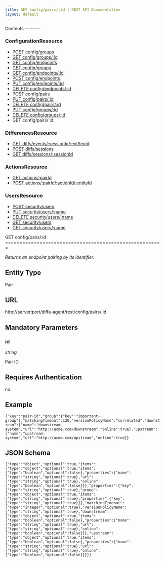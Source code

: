 ```yaml
---
title: GET config/pairs/:id | REST API Documentation
layout: default
---
```


<div id="menu" markdown="1">
Contents
--------

### ConfigurationResource

* [POST config/groups](/doc/rest/config/post/groups)
* [GET config/groups/:id](/doc/rest/config/get/groups/p_id)
* [GET config/endpoints](/doc/rest/config/get/endpoints)
* [GET config/groups](/doc/rest/config/get/groups)
* [GET config/endpoints/:id](/doc/rest/config/get/endpoints/p_id)
* [POST config/endpoints](/doc/rest/config/post/endpoints)
* [PUT config/endpoints/:id](/doc/rest/config/put/endpoints/p_id)
* [DELETE config/endpoints/:id](/doc/rest/config/delete/endpoints/p_id)
* [POST config/pairs](/doc/rest/config/post/pairs)
* [PUT config/pairs/:id](/doc/rest/config/put/pairs/p_id)
* [DELETE config/pairs/:id](/doc/rest/config/delete/pairs/p_id)
* [PUT config/groups/:id](/doc/rest/config/put/groups/p_id)
* [DELETE config/groups/:id](/doc/rest/config/delete/groups/p_id)
* GET config/pairs/:id

### DifferencesResource

* [GET diffs/events/:sessionId/:evtSeqId](/doc/rest/diffs/get/events/p_sessionId/p_evtSeqId)
* [POST diffs/sessions](/doc/rest/diffs/post/sessions)
* [GET diffs/sessions/:sessionId](/doc/rest/diffs/get/sessions/p_sessionId)

### ActionsResource

* [GET actions/:pairId](/doc/rest/actions/get/p_pairId)
* [POST actions/:pairId/:actionId/:entityId](/doc/rest/actions/post/p_pairId/p_actionId/p_entityId)

### UsersResource

* [POST security/users](/doc/rest/security/post/users)
* [PUT security/users/:name](/doc/rest/security/put/users/p_name)
* [DELETE security/users/:name](/doc/rest/security/delete/users/p_name)
* [GET security/users](/doc/rest/security/get/users)
* [GET security/users/:name](/doc/rest/security/get/users/p_name)


</div>

<div id="resources" markdown="1">
GET config/pairs/:id
=======================================================

<em>Returns an endpoint pairing by its identifier.</em>

Entity Type
-----------
Pair

URL
---
http://server:port/diffa-agent/rest/config/pairs/:id

 
Mandatory Parameters
--------------------

### id

*string*

Pair ID

Requires Authentication
-----------------------
no 

Example
-------
``{"key":"pair-id","group":{"key":"important-group"},"matchingTimeout":120,"versionPolicyName":"correlated","downstream":{"name":"downstream-system","url":"http://acme.com/downstream","online":true},"upstream":{"name":"upstream-system","url":"http://acme.com/upstream","online":true}} ``

JSON Schema
-----------
``{"type":"object","optional":true,"items":{"type":"object","optional":true,"items":{"type":"boolean","optional":false},"properties":{"name":{"type":"string","optional":true},"url":{"type":"string","optional":true},"online":{"type":"boolean","optional":false}}},"properties":{"key":{"type":"string","optional":true},"group":{"type":"object","optional":true,"items":{"type":"string","optional":true},"properties":{"key":{"type":"string","optional":true}}},"matchingTimeout":{"type":"integer","optional":true},"versionPolicyName":{"type":"string","optional":true},"downstream":{"type":"object","optional":true,"items":{"type":"boolean","optional":false},"properties":{"name":{"type":"string","optional":true},"url":{"type":"string","optional":true},"online":{"type":"boolean","optional":false}}},"upstream":{"type":"object","optional":true,"items":{"type":"boolean","optional":false},"properties":{"name":{"type":"string","optional":true},"url":{"type":"string","optional":true},"online":{"type":"boolean","optional":false}}}}} ``
</div>